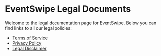 # EventSwipe Legal Documents

Welcome to the legal documentation page for EventSwipe. Below you can find links to all our legal policies:

- [Terms of Service](./terms.md)
- [Privacy Policy](./privacy.md)
- [Legal Disclaimer](./legal.md)
